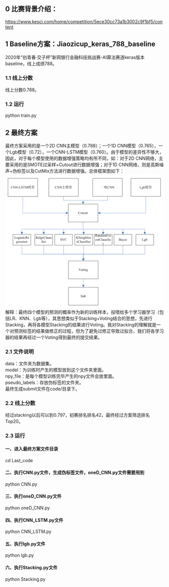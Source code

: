 ## 0 比赛背景介绍：
https://www.kesci.com/home/competition/5ece30cc73a1b3002c9f1bf5/content

## 1 Baseline方案：Jiaozicup_keras_788_baseline
2020年“创青春·交子杯”新网银行金融科技挑战赛-AI算法赛道keras版本baseline，线上成绩788。

### 1.1 线上分数
线上分数0.788。

### 1.2 运行
python train.py

## 2 最终方案
最终方案采用的是一个2D CNN主模型（0.788）；一个1D CNN模型（0.765），一个Lgb模型（0.72），一个CNN-LSTM模型（0.760）。由于模型的差异性不够大，因此，对于每个模型使用的数据增强策略均有所不同，如：对于2D CNN网络，主要采用的是SMOTE过采样+Cutout进行数据增强；对于1D CNN网络，则是高斯噪声+伪标签以及CutMix方法进行数据增强。总体框架图如下：    
![image](https://github.com/Greak-1124/Jiaozicup_keras_788_baseline/blob/master/Last_code/pic/Overall.png)   
解释：最终四个模型的预测的概率作为新的训练样本，投喂给多个学习器学习（包括LR、KNN、Lgb等），其思想类似于Stacking+Voting结合的思想，先进行Stacking，再将各模型Stacking的结果进行Voting。我对Stacking的理解就是一个对预测标签的结果做修正的过程，但为了避免过修正导致过拟合，我们将各学习器的结果再经过一个Voting得到最终的提交结果。


### 2.1 文件说明
data：文件夹为数据集。  
model：为训练时产生的模型放到这个文件夹里面。  
npy_file：是每个模型训练完毕产生的npy文件会放里面。  
pseudo_labels：存放伪标签的文件夹。  
最终生成submit文件在code/目录下。

### 2.2 线上分数
经过stacking以后可以到0.797，初赛排名排名42，最终经过方案筛选排名Top20。

### 2.3 运行
#### 一、进入最终方案文件目录
cd Last_code

#### 二、执行CNN.py文件，生成伪标签文件，oneD_CNN.py文件需要用到
python CNN.py

#### 三、执行oneD_CNN.py文件
python oneD_CNN.py

#### 四、执行CNN_LSTM.py文件
python CNN_LSTM.py

#### 五、执行lgb.py文件
python lgb.py

#### 六、执行Stacking.py文件
python Stacking.py



